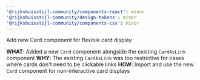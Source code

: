 ```yaml
---
'@rijkshuisstijl-community/components-react': minor
'@rijkshuisstijl-community/design-tokens': minor
'@rijkshuisstijl-community/components-css': minor
---
```


Add new Card component for flexible card display

**WHAT**: Added a new `Card` component alongside the existing `CardAsLink` component
**WHY**: The existing `CardAsLink` was too restrictive for cases where cards don't need to be clickable links
**HOW**: Import and use the new `Card` component for non-interactive card displays
